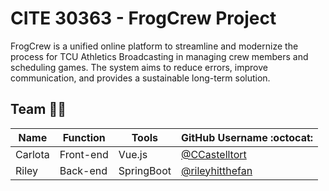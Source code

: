 # CITE 30363 - FrogCrew Project 

FrogCrew is a unified online platform to streamline and modernize the process for TCU Athletics Broadcasting in managing crew members and scheduling games. The system aims to reduce errors, improve communication, and provides a sustainable long-term solution.

## Team 🐸🐸

| Name     | Function   | Tools       | GitHub Username   :octocat:                             
| ---------| ---------- | ----------- | --------------------------------------------------------
| Carlota  | Front-end  | Vue.js      | [@CCastelltort](https://github.com/CCastelltort)        
| Riley    | Back-end   | SpringBoot  | [@rileyhitthefan](https://github.com/rileyhitthefan)    

